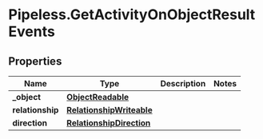 # Pipeless.GetActivityOnObjectResultEvents

## Properties

Name | Type | Description | Notes
------------ | ------------- | ------------- | -------------
**_object** | [**ObjectReadable**](ObjectReadable.md) |  | 
**relationship** | [**RelationshipWriteable**](RelationshipWriteable.md) |  | 
**direction** | [**RelationshipDirection**](RelationshipDirection.md) |  | 


